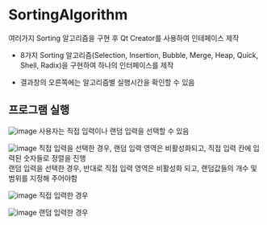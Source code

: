 # SortingAlgorithm
여러가지 Sorting 알고리즘을 구현 후 Qt Creator를 사용하여 인테페이스 제작

- 8가지 Sorting 알고리즘(Selection, Insertion, Bubble, Merge, Heap, Quick, Shell, Radix)을 
구현하여 하나의 인터페이스를 제작
   
- 결과창의 오른쪽에는 알고리즘별 실행시간을 확인할 수 있음

## 프로그램 실행

![image](https://user-images.githubusercontent.com/77111523/116788928-3b0ff180-aae7-11eb-9302-e7da9dcd22a1.png)
사용자는 직접 입력이나 랜덤 입력을 선택할 수 있음   


![image](https://user-images.githubusercontent.com/77111523/116788972-7c080600-aae7-11eb-92da-accef6a1f6db.png)
직접 입력을 선택한 경우, 랜덤 입력 영역은 비활성화되고, 직접 입력 칸에 입력된 숫자들로 정렬을 진행    
랜덤 입력을 선택한 경우, 반대로 직접 입력 영역은 비활성화 되고, 랜덤값들의 개수 및 범위를 지정해 주어야함




![image](https://user-images.githubusercontent.com/77111523/116789023-bd001a80-aae7-11eb-94d1-1d4747135eff.png)
직접 입력한 경우


![image](https://user-images.githubusercontent.com/77111523/116789054-f46ec700-aae7-11eb-82c5-e56eab76d315.png)
랜덤 입력한 경우
